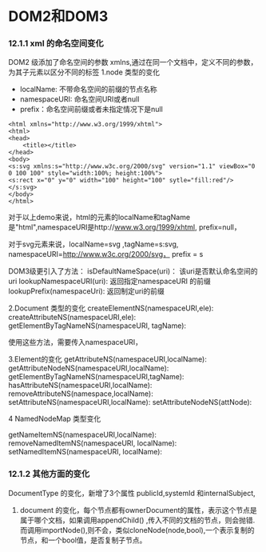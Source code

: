 # DOM2和DOM3
### 12.1.1 xml 的命名空间变化
DOM2 级添加了命名空间的参数 xmlns,通过在同一个文档中，定义不同的参数，为其子元素以区分不同的标签
1.node 类型的变化
- localName: 不带命名空间的前缀的节点名称
- namespaceURI: 命名空间URI或者null
- prefix：命名空间前缀或者未指定情况下是null
```
<html xmlns="http://www.w3.org/1999/xhtml">
<html>
<head>
    <title></title>
</head>
<body>
<s:svg xmlns:s="http://www.w3c.org/2000/svg" version="1.1" viewBox="0 0 100 100" style="width:100%; height:100%">
<s:rect x="0" y="0" width="100" height="100" sytle="fill:red"/>
</s:svg>
</body>
</html>
```

对于以上demo来说，html的元素的localName和tagName是"html",namespaceURI是http://www.w3.org/1999/xhtml, prefix=null，

对于svg元素来说，localName=svg ,tagName=s:svg, namespaceURI=http://www.w3c.org/2000/svg， prefix = s


DOM3级更引入了方法：
isDefaultNameSpace(uri)： 该uri是否默认命名空间的uri
lookupNamespaceURI(uri): 返回指定namespaceURI 的前缀
lookupPrefix(namespaceUri): 返回制定uri的前缀

2.Document 类型的变化
createElementNS(namespaceURI,ele):
createAttributeNS(namespaceURI,ele):
getElementByTagNameNS(namespaceURI, tagName):

使用这些方法，需要传入namespaceURI，

3.Element的变化
getAttributeNS(namespaceURI,localName):
getAttributeNodeNS(namespaceURI,localName):
getElementByTagNameNS(namespaceURI,tagName):
hasAttributeNS(namespaceURI,localName):
removeAttributeNS(namespace,localName):
setAttributeNS(namespaceURI,localName):
setAttributeNodeNS(attNode):

4 NamedNodeMap 类型变化

getNameItemNS(namespaceURI,localName):
removeNamedItemNS(namespaceURI, localName):
setNamedItemNS(namespaceURI, localName): 

### 12.1.2 其他方面的变化

DocumentType 的变化，新增了3个属性 publicId,systemId 和internalSubject,

1. document 的变化，每个节点都有ownerDocument的属性，表示这个节点是属于哪个文档，如果调用appendChild() ,传入不同的文档的节点，则会抛错. 而调用importNode(),则不会，类似cloneNode(node,bool),一个表示复制的节点，和一个bool值，是否复制子节点。